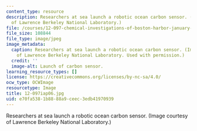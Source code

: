 ```yaml
---
content_type: resource
description: Researchers at sea launch a robotic ocean carbon sensor. (Image courtesy
  of Lawrence Berkeley National Laboratory.)
file: /courses/12-097-chemical-investigations-of-boston-harbor-january-iap-2006/e70fa5381b8888a9ceec3edb41970939_12-097iap06.jpg
file_size: 108844
file_type: image/jpeg
image_metadata:
  caption: Researchers at sea launch a robotic ocean carbon sensor. (Image courtesy
    of Lawrence Berkeley National Laboratory. Used with permission.)
  credit: ''
  image-alt: Launch of carbon sensor.
learning_resource_types: []
license: https://creativecommons.org/licenses/by-nc-sa/4.0/
ocw_type: OCWImage
resourcetype: Image
title: 12-097iap06.jpg
uid: e70fa538-1b88-88a9-ceec-3edb41970939
---
```

Researchers at sea launch a robotic ocean carbon sensor. (Image courtesy of Lawrence Berkeley National Laboratory.)
